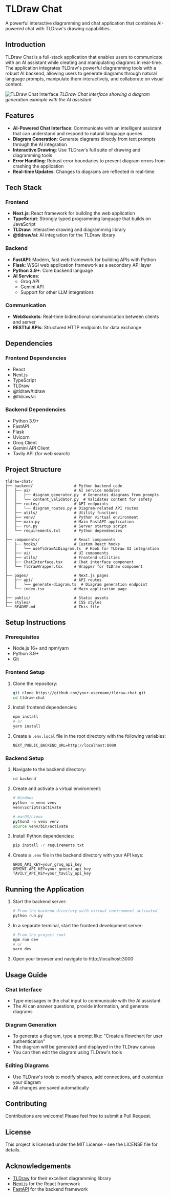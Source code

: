 # TLDraw Chat

A powerful interactive diagramming and chat application that combines AI-powered chat with TLDraw's drawing capabilities.

## Introduction

TLDraw Chat is a full-stack application that enables users to communicate with an AI assistant while creating and manipulating diagrams in real-time. The application integrates TLDraw's powerful diagramming tools with a robust AI backend, allowing users to generate diagrams through natural language prompts, manipulate them interactively, and collaborate on visual content.

![TLDraw Chat Interface](![image](https://github.com/user-attachments/assets/295f5004-945c-44c3-baf4-c860b4346e78))
*TLDraw Chat interface showing a diagram generation example with the AI assistant*

## Features

- **AI-Powered Chat Interface**: Communicate with an intelligent assistant that can understand and respond to natural language queries
- **Diagram Generation**: Generate diagrams directly from text prompts through the AI integration
- **Interactive Drawing**: Use TLDraw's full suite of drawing and diagramming tools
- **Error Handling**: Robust error boundaries to prevent diagram errors from crashing the application
- **Real-time Updates**: Changes to diagrams are reflected in real-time

## Tech Stack

### Frontend
- **Next.js**: React framework for building the web application
- **TypeScript**: Strongly typed programming language that builds on JavaScript
- **TLDraw**: Interactive drawing and diagramming library
- **@tldraw/ai**: AI integration for the TLDraw library

### Backend
- **FastAPI**: Modern, fast web framework for building APIs with Python
- **Flask**: WSGI web application framework as a secondary API layer
- **Python 3.9+**: Core backend language
- **AI Services**:
  - Groq API
  - Gemini API
  - Support for other LLM integrations

### Communication
- **WebSockets**: Real-time bidirectional communication between clients and server
- **RESTful APIs**: Structured HTTP endpoints for data exchange

## Dependencies

### Frontend Dependencies
- React
- Next.js
- TypeScript
- TLDraw
- @tldraw/tldraw
- @tldraw/ai

### Backend Dependencies
- Python 3.9+
- FastAPI
- Flask
- Uvicorn
- Groq Client
- Gemini API Client
- Tavily API (for web search)

## Project Structure

```
tldraw-chat/
├── backend/                  # Python backend code
│   ├── ai/                   # AI service modules
│   │   ├── diagram_generator.py  # Generates diagrams from prompts
│   │   └── content_validator.py  # Validates content for safety
│   ├── routes/               # API endpoints
│   │   └── diagram_routes.py # Diagram-related API routes
│   ├── utils/                # Utility functions
│   ├── venv/                 # Python virtual environment
│   ├── main.py               # Main FastAPI application
│   ├── run.py                # Server startup script
│   └── requirements.txt      # Python dependencies
│
├── components/               # React components
│   ├── hooks/                # Custom React hooks
│   │   └── useTldrawAiDiagram.ts  # Hook for TLDraw AI integration
│   ├── ui/                   # UI components
│   ├── utils/                # Frontend utilities
│   ├── ChatInterface.tsx     # Chat interface component
│   └── TldrawWrapper.tsx     # Wrapper for TLDraw component
│
├── pages/                    # Next.js pages
│   ├── api/                  # API routes
│   │   └── generate-diagram.ts  # Diagram generation endpoint
│   └── index.tsx             # Main application page
│
├── public/                   # Static assets
├── styles/                   # CSS styles
└── README.md                 # This file
```

## Setup Instructions

### Prerequisites
- Node.js 16+ and npm/yarn
- Python 3.9+
- Git

### Frontend Setup

1. Clone the repository:
   ```bash
   git clone https://github.com/your-username/tldraw-chat.git
   cd tldraw-chat
   ```

2. Install frontend dependencies:
   ```bash
   npm install
   # or
   yarn install
   ```

3. Create a `.env.local` file in the root directory with the following variables:
   ```
   NEXT_PUBLIC_BACKEND_URL=http://localhost:8000
   ```

### Backend Setup

1. Navigate to the backend directory:
   ```bash
   cd backend
   ```

2. Create and activate a virtual environment:
   ```bash
   # Windows
   python -m venv venv
   venv\Scripts\activate

   # macOS/Linux
   python3 -m venv venv
   source venv/bin/activate
   ```

3. Install Python dependencies:
   ```bash
   pip install -r requirements.txt
   ```

4. Create a `.env` file in the backend directory with your API keys:
   ```
   GROQ_API_KEY=your_groq_api_key
   GEMINI_API_KEY=your_gemini_api_key
   TAVILY_API_KEY=your_tavily_api_key
   ```

## Running the Application

1. Start the backend server:
   ```bash
   # From the backend directory with virtual environment activated
   python run.py
   ```

2. In a separate terminal, start the frontend development server:
   ```bash
   # From the project root
   npm run dev
   # or
   yarn dev
   ```

3. Open your browser and navigate to http://localhost:3000

## Usage Guide

### Chat Interface
- Type messages in the chat input to communicate with the AI assistant
- The AI can answer questions, provide information, and generate diagrams

### Diagram Generation
- To generate a diagram, type a prompt like: "Create a flowchart for user authentication"
- The diagram will be generated and displayed in the TLDraw canvas
- You can then edit the diagram using TLDraw's tools

### Editing Diagrams
- Use TLDraw's tools to modify shapes, add connections, and customize your diagram
- All changes are saved automatically

## Contributing

Contributions are welcome! Please feel free to submit a Pull Request.

## License

This project is licensed under the MIT License - see the LICENSE file for details.

## Acknowledgements

- [TLDraw](https://tldraw.com) for their excellent diagramming library
- [Next.js](https://nextjs.org) for the React framework
- [FastAPI](https://fastapi.tiangolo.com) for the backend framework
